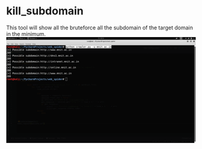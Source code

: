 # kill_subdomain
This tool will show all the bruteforce all the subdomain of the target domain in the minimum.
![](/images/output.png)

